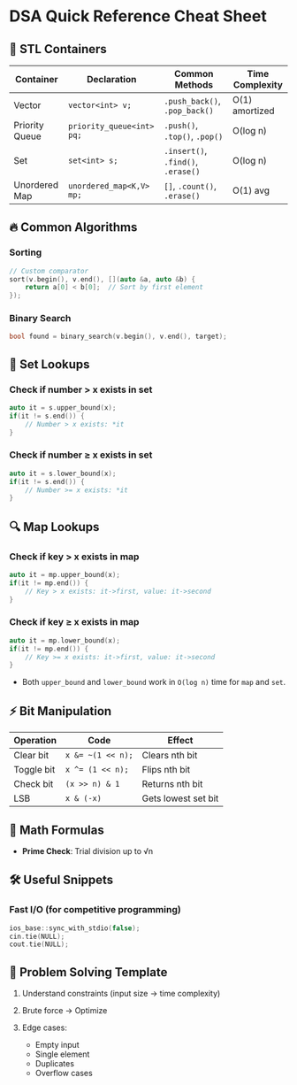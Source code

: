 # DSA Quick Reference Cheat Sheet

## 🚀 STL Containers
| Container           | Declaration                  | Common Methods                     | Time Complexity |
|---------------------|------------------------------|------------------------------------|-----------------|
| Vector             | `vector<int> v;`            | `.push_back()`, `.pop_back()`      | O(1) amortized  |
| Priority Queue     | `priority_queue<int> pq;`   | `.push()`, `.top()`, `.pop()`      | O(log n)        |
| Set                | `set<int> s;`               | `.insert()`, `.find()`, `.erase()` | O(log n)        |
| Unordered Map      | `unordered_map<K,V> mp;`    | `[]`, `.count()`, `.erase()`       | O(1) avg        |

## 🔥 Common Algorithms

### Sorting
```cpp
// Custom comparator
sort(v.begin(), v.end(), [](auto &a, auto &b) {
    return a[0] < b[0];  // Sort by first element
});
````

### Binary Search

```cpp
bool found = binary_search(v.begin(), v.end(), target);
```

## 🔎 Set Lookups

### Check if number > x exists in set

```cpp
auto it = s.upper_bound(x);
if(it != s.end()) {
    // Number > x exists: *it
}
```

### Check if number ≥ x exists in set

```cpp
auto it = s.lower_bound(x);
if(it != s.end()) {
    // Number >= x exists: *it
}
```

## 🔍 Map Lookups

### Check if key > x exists in map

```cpp
auto it = mp.upper_bound(x);
if(it != mp.end()) {
    // Key > x exists: it->first, value: it->second
}
```

### Check if key ≥ x exists in map

```cpp
auto it = mp.lower_bound(x);
if(it != mp.end()) {
    // Key >= x exists: it->first, value: it->second
}
```

* Both `upper_bound` and `lower_bound` work in `O(log n)` time for `map` and `set`.

## ⚡ Bit Manipulation

| Operation  | Code              | Effect              |
| ---------- | ----------------- | ------------------- |
| Clear bit  | `x &= ~(1 << n);` | Clears nth bit      |
| Toggle bit | `x ^= (1 << n);`  | Flips nth bit       |
| Check bit  | `(x >> n) & 1`    | Returns nth bit     |
| LSB        | `x & (-x)`        | Gets lowest set bit |

## 🧮 Math Formulas

* **Prime Check**: Trial division up to √n

## 🛠 Useful Snippets

### Fast I/O (for competitive programming)

```cpp
ios_base::sync_with_stdio(false);
cin.tie(NULL);
cout.tie(NULL);
```

## 📝 Problem Solving Template

1. Understand constraints (input size → time complexity)
2. Brute force → Optimize
3. Edge cases:

   * Empty input
   * Single element
   * Duplicates
   * Overflow cases
